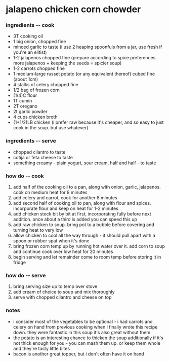 # jalapeno chicken corn chowder 

### ingredients -- cook
* 3T cooking oil
* 1 big onion, chopped fine
* minced garlic to taste (i use 2 heaping spoonfuls from a jar, use fresh if you're an elitist)
* 1-2 jalapenos chopped fine (prepare according to spice preferences. more jalapenos + keeping the seeds = spicier soup)
* 1-2 carrots chopped fine
* 1 medium-large russet potato (or any equivalent thereof) cubed fine (about 1cm)
* 4 stalks of celery chopped fine
* 1/2 bag of frozen corn
* (1/4)C flour
* 1T cumin
* 2T oregano
* 2t garlic powder
* 4 cups chicken broth
* (1+1/2)LB chicken (i prefer raw because it's cheaper, and so easy to just cook in the soup. but use whatever)

### ingredients -- serve
* chopped cilantro to taste
* cotija or feta cheese to taste
* something creamy - plain yogurt, sour cream, half and half - to taste

### how do -- cook
1. add half of the cooking oil to a pan, along with onion, garlic, jalapenos. cook on medium heat for 8 minutes
2. add celery and carrot, cook for another 8 minutes
3. add second half of cooking oil to pan, along with flour and spices. incorporate flour and keep on heat for 1-2 minutes
4. add chicken stock bit by bit at first, incorporating fully before next addition. once about a third is added you can speed this up
5. add raw chicken to soup. bring pot to a bubble before covering and turning heat to very low
6. allow chicken to cool all the way through - it should pull apart with a spoon or rubber spat when it's done
7. bring frozen corn temp up by running hot water over it. add corn to soup and continue cook over low heat for 20 minutes
8. begin serving and let remainder come to room temp before storing it in fridge

### how do -- serve
1. bring serving size up to temp over stove
2. add cream of choice to soup and mix thoroughly
3. serve with chopped cilantro and cheese on top

### notes
* i consider most of the vegetables to be optional - i had carrots and celery on hand from previous cooking when i finally wrote this recipe down. they were fantastic in this soup it's also great without them
* the potato is an interesting chance to thicken the soup additionally if it's not thick enough for you - you can mash them up. or keep them whole and they're tasty little bites
* bacon is another great topper, but i don't often have it on hand
